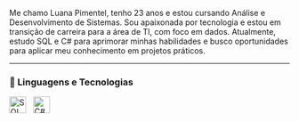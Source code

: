 Me chamo Luana Pimentel, tenho 23 anos e estou cursando Análise e Desenvolvimento de Sistemas. Sou apaixonada por tecnologia e estou em transição de carreira para a área de TI, com foco em dados. Atualmente, estudo SQL e C# para aprimorar minhas habilidades e busco oportunidades para aplicar meu conhecimento em projetos práticos.

---

### 🤖 Linguagens e Tecnologias

<img 
    align="left" 
    alt="SQL"
    title="SQL" 
    width="30px" 
    style="padding-right: 10px;" 
    src="https://cdn.jsdelivr.net/gh/devicons/devicon@latest/icons/mysql/mysql-original.svg" 
/>
<img 
    align="left" 
    alt="C#" 
    title="C#"
    width="30px" 
    style="padding-right: 10px;" 
    src="https://cdn.jsdelivr.net/gh/devicons/devicon@latest/icons/csharp/csharp-original.svg" 
/>

<br/>
<br/>
